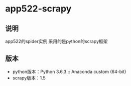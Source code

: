 # app522-scrapy
## 说明
app522的spider实例
采用的是python的scrapy框架

## 版本
* python版本：Python 3.6.3 :: Anaconda custom (64-bit)
* scrapy版本：1.5

